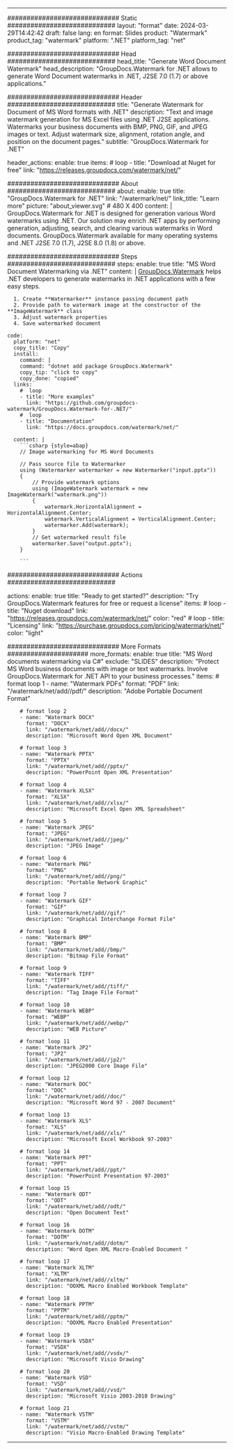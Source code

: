 
---
############################# Static ############################
layout: "format"
date:  2024-03-29T14:42:42
draft: false
lang: en
format: Slides
product: "Watermark"
product_tag: "watermark"
platform: ".NET"
platform_tag: "net"

############################# Head ############################
head_title: "Generate Word Document Watermark"
head_description: "GroupDocs.Watermark for .NET allows to generate Word Document watermarks in .NET, J2SE 7.0 (1.7) or above applications."

############################# Header ############################
title: "Generate Watermark for Document of MS Word formats with .NET" 
description: "Text and image watermark generation for MS Excel files using .NET J2SE applications. Watermarks your business documents with BMP, PNG, GIF, and JPEG images or text. Adjust watermark size, alignment, rotation angle, and position on the document pages."
subtitle: "GroupDocs.Watermark for .NET" 

header_actions:
  enable: true
  items:
    #  loop
    - title: "Download at Nuget for free"
      link: "https://releases.groupdocs.com/watermark/net/"
      
############################# About ############################
about:
    enable: true
    title: "GroupDocs.Watermark for .NET"
    link: "/watermark/net/"
    link_title: "Learn more"
    picture: "about_viewer.svg" # 480 X 400
    content: |
       GroupDocs.Watermark for .NET is designed for generation various Word watermarks using .NET. Our solution may enrich .NET apps by performing generation, adjusting, search, and clearing various watermarks in Word documents. GroupDocs.Watermark available for many operating systems and .NET J2SE 7.0 (1.7), J2SE 8.0 (1.8) or above.

############################# Steps ############################
steps:
    enable: true
    title: "MS Word Document Watermarking via .NET"
    content: |
      [GroupDocs.Watermark](https://products.groupdocs.com/watermark/net/) helps .NET developers to generate watermarks in .NET applications with a few easy steps.
      
      1. Create **Watermarker** instance passing document path
      2. Provide path to watermark image at the constructor of the **ImageWatermark** class
      3. Adjust watermark properties
      4. Save watermarked document
   
    code:
      platform: "net"
      copy_title: "Copy"
      install:
        command: |
        command: "dotnet add package GroupDocs.Watermark"
        copy_tip: "click to copy"
        copy_done: "copied"
      links:
        #  loop
        - title: "More examples"
          link: "https://github.com/groupdocs-watermark/GroupDocs.Watermark-for-.NET/"
        #  loop
        - title: "Documentation"
          link: "https://docs.groupdocs.com/watermark/net/"
          
      content: |
        ```csharp {style=abap}
        // Image watermarking for MS Word Documents

        // Pass source file to Watermarker
        using (Watermarker watermarker = new Watermarker("input.pptx"))
        {
            // Provide watermark options
            using (ImageWatermark watermark = new ImageWatermark("watermark.png"))
            {
                watermark.HorizontalAlignment = HorizontalAlignment.Center;
                watermark.VerticalAlignment = VerticalAlignment.Center;
                watermarker.Add(watermark);
            }
            // Get watermarked result file
            watermarker.Save("output.pptx");
        }
        
        ```            

############################# Actions ############################

actions:
  enable: true
  title: "Ready to get started?"
  description: "Try GroupDocs.Watermark features for free or request a license"
  items:
    #  loop
    - title: "Nuget download"
      link: "https://releases.groupdocs.com/watermark/net/"
      color: "red"
        #  loop
    - title: "Licensing"
      link: "https://purchase.groupdocs.com/pricing/watermark/net/"
      color: "light"


############################# More Formats #####################
more_formats:
    enable: true
    title: "MS Word documents watermarking via C#"
    exclude: "SLIDES"
    description: "Protect MS Word business documents with image or text watermarks. Involve GroupDocs.Watermark for .NET API to your business processes."
    items: 
        # format loop 1
        - name: "Watermark PDFs"
          format: "PDF"
          link: "/watermark/net/add//pdf/"
          description: "Adobe Portable Document Format"

        # format loop 2
        - name: "Watermark DOCX"
          format: "DOCX"
          link: "/watermark/net/add//docx/"
          description: "Microsoft Word Open XML Document"

        # format loop 3
        - name: "Watermark PPTX"
          format: "PPTX"
          link: "/watermark/net/add//pptx/"
          description: "PowerPoint Open XML Presentation"

        # format loop 4
        - name: "Watermark XLSX"
          format: "XLSX"
          link: "/watermark/net/add//xlsx/"
          description: "Microsoft Excel Open XML Spreadsheet"

        # format loop 5
        - name: "Watermark JPEG"
          format: "JPEG"
          link: "/watermark/net/add//jpeg/"
          description: "JPEG Image"

        # format loop 6
        - name: "Watermark PNG"
          format: "PNG"
          link: "/watermark/net/add//png/"
          description: "Portable Network Graphic"

        # format loop 7
        - name: "Watermark GIF"
          format: "GIF"
          link: "/watermark/net/add//gif/"
          description: "Graphical Interchange Format File"

        # format loop 8
        - name: "Watermark BMP"
          format: "BMP"
          link: "/watermark/net/add//bmp/"
          description: "Bitmap File Format"

        # format loop 9
        - name: "Watermark TIFF"
          format: "TIFF"
          link: "/watermark/net/add//tiff/"
          description: "Tag Image File Format"

        # format loop 10
        - name: "Watermark WEBP"
          format: "WEBP"
          link: "/watermark/net/add//webp/"
          description: "WEB Picture"

        # format loop 11
        - name: "Watermark JP2"
          format: "JP2"
          link: "/watermark/net/add//jp2/"
          description: "JPEG2000 Core Image File"

        # format loop 12
        - name: "Watermark DOC"
          format: "DOC"
          link: "/watermark/net/add//doc/"
          description: "Microsoft Word 97 - 2007 Document"

        # format loop 13
        - name: "Watermark XLS"
          format: "XLS"
          link: "/watermark/net/add//xls/"
          description: "Microsoft Excel Workbook 97-2003"

        # format loop 14
        - name: "Watermark PPT"
          format: "PPT"
          link: "/watermark/net/add//ppt/"
          description: "PowerPoint Presentation 97-2003"

        # format loop 15
        - name: "Watermark ODT"
          format: "ODT"
          link: "/watermark/net/add//odt/"
          description: "Open Document Text"

        # format loop 16
        - name: "Watermark DOTM"
          format: "DOTM"
          link: "/watermark/net/add//dotm/"
          description: "Word Open XML Macro-Enabled Document "

        # format loop 17
        - name: "Watermark XLTM"
          format: "XLTM"
          link: "/watermark/net/add//xltm/"
          description: "OOXML Macro Enabled Workbook Template"

        # format loop 18
        - name: "Watermark PPTM"
          format: "PPTM"
          link: "/watermark/net/add//pptm/"
          description: "OOXML Macro Enabled Presentation"

        # format loop 19
        - name: "Watermark VSDX"
          format: "VSDX"
          link: "/watermark/net/add//vsdx/"
          description: "Microsoft Visio Drawing"

        # format loop 20
        - name: "Watermark VSD"
          format: "VSD"
          link: "/watermark/net/add//vsd/"
          description: "Microsoft Visio 2003-2010 Drawing"

        # format loop 21
        - name: "Watermark VSTM"
          format: "VSTM"
          link: "/watermark/net/add//vstm/"
          description: "Visio Macro-Enabled Drawing Template"



---